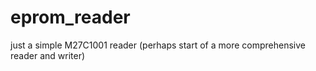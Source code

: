 # eprom_reader
just a simple M27C1001 reader (perhaps start of a more comprehensive reader and writer)
